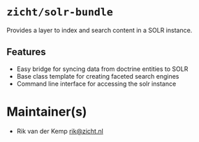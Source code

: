 # `zicht/solr-bundle`

Provides a layer to index and search content in a SOLR instance.

## Features
* Easy bridge for syncing data from doctrine entities to SOLR
* Base class template for creating faceted search engines
* Command line interface for accessing the solr instance

# Maintainer(s)
* Rik van der Kemp <rik@zicht.nl>
